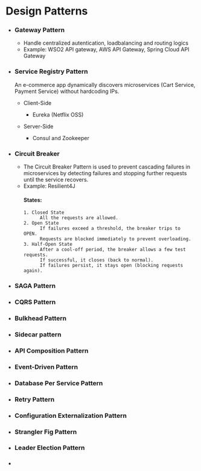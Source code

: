 # Design Patterns

  - ### Gateway Pattern
      - Handle centralized autentication, loadbalancing and routing logics
      - Example: WSO2 API gateway, AWS API Gateway, Spring Cloud API Gateway
  
  - ### Service Registry Pattern
    
      An e-commerce app dynamically discovers microservices (Cart Service, Payment Service) without hardcoding IPs.
    
      - Client-Side
        
        - Eureka (Netflix OSS)
          
      - Server-Side
          - Consul and Zookeeper
        
  - ### Circuit Breaker
      - The Circuit Breaker Pattern is used to prevent cascading failures in microservices by detecting failures and stopping further requests until the service recovers.
      - Example: Resilient4J
          #### States:
            1. Closed State
                  All the requests are allowed.
            2. Open State
                  If failures exceed a threshold, the breaker trips to OPEN.
                  Requests are blocked immediately to prevent overloading.
            3. Half-Open State
                  After a cool-off period, the breaker allows a few test requests.
                  If successful, it closes (back to normal).
                  If failures persist, it stays open (blocking requests again).


  - ### SAGA Pattern
  - ### CQRS Pattern
  - ### Bulkhead Pattern
  - ### Sidecar pattern
  - ### API Composition Pattern
  - ### Event-Driven Pattern
  - ### Database Per Service Pattern
  - ### Retry Pattern
  - ### Configuration Externalization Pattern
  - ### Strangler Fig Pattern
  - ### Leader Election Pattern
  - ### 
